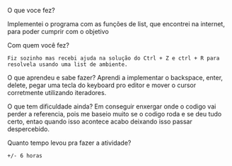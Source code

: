 O que voce fez?

 Implementei o programa com as funções de list, que encontrei na internet, para poder cumprir com o objetivo

Com quem você fez?

    Fiz sozinho mas recebi ajuda na solução do Ctrl + Z e ctrl + R para resolvela usando uma list de ambiente.
    

O que aprendeu e sabe fazer?
	Aprendi a implementar o backspace, enter, delete, pegar uma tecla do keyboard pro editor e mover o cursor corretmente utilizando iteradores.

O que tem dificuldade ainda?
	Em conseguir enxergar onde o codigo vai perder a referencia, pois me baseio muito se o codigo roda e se deu tudo certo, entao quando isso acontece acabo deixando isso passar despercebido.

Quanto tempo levou pra fazer a atividade?

    +/- 6 horas
    


